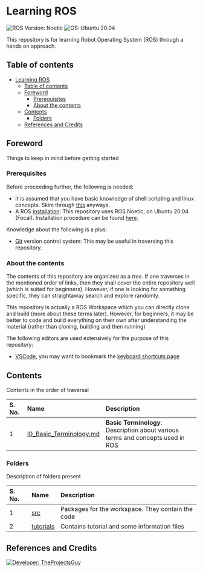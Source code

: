 # Learning ROS

![ROS Version: Noetic][ros-support-badge]
![OS: Ubuntu 20.04][os-support-badge]

This repository is for learning Robot Operating System (ROS) through a hands on approach.

## Table of contents

- [Learning ROS](#learning-ros)
    - [Table of contents](#table-of-contents)
    - [Foreword](#foreword)
        - [Prerequisites](#prerequisites)
        - [About the contents](#about-the-contents)
    - [Contents](#contents)
        - [Folders](#folders)
    - [References and Credits](#references-and-credits)

## Foreword

Things to keep in mind before getting started

### Prerequisites

Before proceeding further, the following is needed:

- It is assumed that you have basic knowledge of shell scripting and linux concepts. Skim through [this][terminal-beginners] anyways.
- A ROS [installation][roswiki-install]: This repository uses ROS Noetic, on Ubuntu 20.04 (Focal). Installation procedure can be found [here][roswiki-default-install].

Knowledge about the following is a plus:

- [Git](https://git-scm.com/) version control system: This may be useful in traversing this repository.

### About the contents

The contents of this repository are organized as a *tree*. If one traverses in the mentioned order of links, then they shall cover the entire repository well (which is suited for beginners). However, if one is looking for something specific, they can straightaway search and explore randomly.

This repository is actually a ROS Workspace which you can directly clone and build (more about these terms later). However, for beginners, it may be better to code and build everything on their own after understanding the material (rather than cloning, building and then running)

The following editors are used extensively for the purpose of this repository:

- [VSCode](https://code.visualstudio.com/), you may want to bookmark the [keyboard shortcuts page](https://code.visualstudio.com/shortcuts/keyboard-shortcuts-windows.pdf)

## Contents

Contents in the order of traversal

| S. No. | Name | Description |
| :---- | :---- | :------ |
| 1 | [I0_Basic_Terminology.md](./tutorials/I0_Basic_Terminology.md) | **Basic Terminology**: Description about various terms and concepts used in ROS |

### Folders

Description of folders present

| S. No. | Name | Description |
| :--- | :---- | :----- |
| 1 | [src](./src/) | Packages for the workspace. They contain the code |
| 2 | [tutorials](./tutorials/) | Contains tutorial and some information files |

## References and Credits

[![Developer: TheProjectsGuy][dev-shield]][dev-link]

[ros-support-badge]: https://img.shields.io/badge/ROS%20Version-ROS%20Noetic%20Ninjemys-3ad12c
[os-support-badge]: https://img.shields.io/badge/OS-Ubuntu%20Focal-orange
[terminal-beginners]:https://ubuntu.com/tutorials/command-line-for-beginners#1-overview
[roswiki-install]: http://wiki.ros.org/ROS/Installation
[roswiki-default-install]: http://wiki.ros.org/noetic/Installation/Ubuntu
[dev-shield]: https://img.shields.io/badge/Developer-TheProjectsGuy-blue
[dev-link]: https://github.com/TheProjectsGuy/
